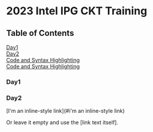 # 2023 Intel IPG CKT Training

## Table of Contents
[Day1](#day1)
<br>
[Day2](#day2)
<br>
<a href="#code">Code and Syntax Highlighting</a>
<br>
<a href="#code">Code and Syntax Highlighting</a>

### Day1


### Day2


         
         
         
         
[I'm an inline-style link](#i'm an inline-style link)


Or leave it empty and use the [link text itself].
